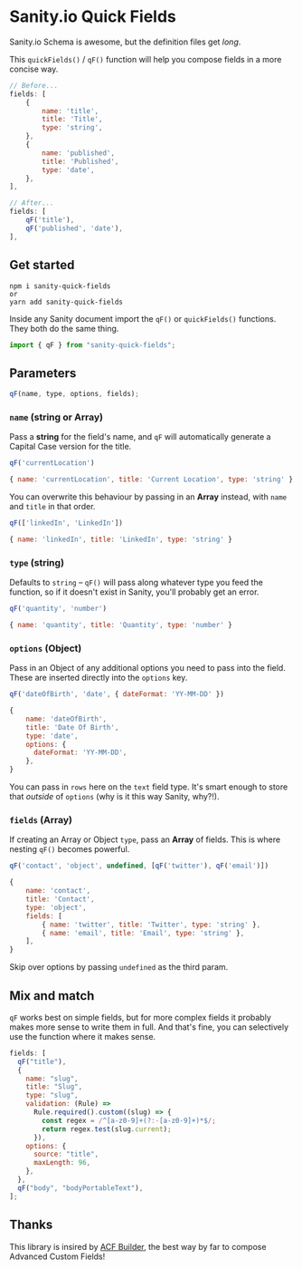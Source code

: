 # Sanity.io Quick Fields

Sanity.io Schema is awesome, but the definition files get _long_.

This `quickFields()` / `qF()` function will help you compose fields in a more concise way.

```js
// Before...
fields: [
    {
        name: 'title',
        title: 'Title',
        type: 'string',
    },
    {
        name: 'published',
        title: 'Published',
        type: 'date',
    },
],

// After...
fields: [
    qF('title'),
    qF('published', 'date'),
],
```

## Get started

```
npm i sanity-quick-fields
or
yarn add sanity-quick-fields
```

Inside any Sanity document import the `qF()` or `quickFields()` functions. They both do the same thing.

```js
import { qF } from "sanity-quick-fields";
```

## Parameters

```js
qF(name, type, options, fields);
```

### `name` (string or Array)

Pass a **string** for the field's name, and `qF` will automatically generate a Capital Case version for the title.

```js
qF('currentLocation')

{ name: 'currentLocation', title: 'Current Location', type: 'string' }
```

You can overwrite this behaviour by passing in an **Array** instead, with `name` and `title` in that order.

```js
qF(['linkedIn', 'LinkedIn'])

{ name: 'linkedIn', title: 'LinkedIn', type: 'string' }
```

### `type` (string)

Defaults to `string` – `qF()` will pass along whatever type you feed the function, so if it doesn't exist in Sanity, you'll probably get an error.

```js
qF('quantity', 'number')

{ name: 'quantity', title: 'Quantity', type: 'number' }
```

### `options` (Object)

Pass in an Object of any additional options you need to pass into the field. These are inserted directly into the `options` key.

```js
qF('dateOfBirth', 'date', { dateFormat: 'YY-MM-DD' })

{
    name: 'dateOfBirth',
    title: 'Date Of Birth',
    type: 'date',
    options: {
      dateFormat: 'YY-MM-DD',
    },
}
```

You can pass in `rows` here on the `text` field type. It's smart enough to store that _outside_ of `options` (why is it this way Sanity, why?!).

### `fields` (Array)

If creating an Array or Object `type`, pass an **Array** of fields. This is where nesting `qF()` becomes powerful.

```js
qF('contact', 'object', undefined, [qF('twitter'), qF('email')])

{
    name: 'contact',
    title: 'Contact',
    type: 'object',
    fields: [
        { name: 'twitter', title: 'Twitter', type: 'string' },
        { name: 'email', title: 'Email', type: 'string' },
    ],
}
```

Skip over options by passing `undefined` as the third param.

## Mix and match

`qF` works best on simple fields, but for more complex fields it probably makes more sense to write them in full. And that's fine, you can selectively use the function where it makes sense.

```js
fields: [
  qF("title"),
  {
    name: "slug",
    title: "Slug",
    type: "slug",
    validation: (Rule) =>
      Rule.required().custom((slug) => {
        const regex = /^[a-z0-9]+(?:-[a-z0-9]+)*$/;
        return regex.test(slug.current);
      }),
    options: {
      source: "title",
      maxLength: 96,
    },
  },
  qF("body", "bodyPortableText"),
];
```

## Thanks

This library is insired by [ACF Builder](https://github.com/StoutLogic/acf-builder), the best way by far to compose Advanced Custom Fields!
